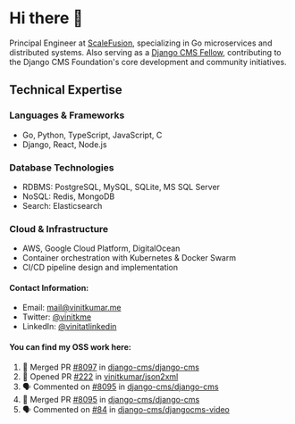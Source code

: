 # Hi there 👋

Principal Engineer at [ScaleFusion](https://scalefusion.com/), specializing in Go microservices and distributed systems. Also serving as a [Django CMS Fellow](https://www.django-cms.org/en/blog/2024/11/07/welcoming-vinit-kumar-as-the-newest-django-cms-fellow/), contributing to the Django CMS Foundation's core development and community initiatives.

## Technical Expertise

### Languages & Frameworks

- Go, Python, TypeScript, JavaScript, C
- Django, React, Node.js

### Database Technologies
- RDBMS: PostgreSQL, MySQL, SQLite, MS SQL Server
- NoSQL: Redis, MongoDB
- Search: Elasticsearch

### Cloud & Infrastructure
- AWS, Google Cloud Platform, DigitalOcean
- Container orchestration with Kubernetes & Docker Swarm
- CI/CD pipeline design and implementation


#### Contact Information:

- Email: <a href="mailto:mail@vinitkumar.me">mail@vinitkumar.me</a>
- Twitter: [@vinitkme](https://twitter.com/vinitkme)
- LinkedIn: [@vinitatlinkedin](https://www.linkedin.com/in/vinitatlinkedin/)  

#### You can find my OSS work here:

<!--START_SECTION:activity-->
1. 🎉 Merged PR [#8097](https://github.com/django-cms/django-cms/pull/8097) in [django-cms/django-cms](https://github.com/django-cms/django-cms)
2. 💪 Opened PR [#222](https://github.com/vinitkumar/json2xml/pull/222) in [vinitkumar/json2xml](https://github.com/vinitkumar/json2xml)
3. 🗣 Commented on [#8095](https://github.com/django-cms/django-cms/pull/8095#issuecomment-2540654041) in [django-cms/django-cms](https://github.com/django-cms/django-cms)
4. 🎉 Merged PR [#8095](https://github.com/django-cms/django-cms/pull/8095) in [django-cms/django-cms](https://github.com/django-cms/django-cms)
5. 🗣 Commented on [#84](https://github.com/django-cms/djangocms-video/pull/84#issuecomment-2537960383) in [django-cms/djangocms-video](https://github.com/django-cms/djangocms-video)
<!--END_SECTION:activity-->
